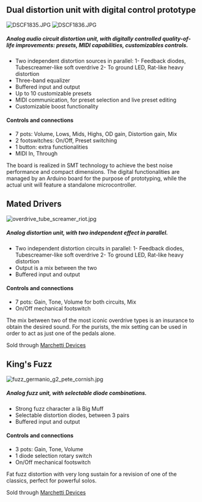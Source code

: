 ## Dual distortion unit with digital control prototype
![DSCF1835.JPG](https://www.dropbox.com/s/1vnzg30xzj50stz/DSCF1835.JPG?dl=0&raw=1)
![DSCF1836.JPG](https://www.dropbox.com/s/mbkgemzc623tvq4/DSCF1836.JPG?dl=0&raw=1)

##### Analog audio circuit distortion unit, with digitally controlled quality-of-life improvements: presets, MIDI capabilities, customizables controls.
- Two independent distortion sources in parallel: 
    1- Feedback diodes, Tubescreamer-like soft overdrive
    2- To ground LED, Rat-like heavy distortion
- Three-band equalizer 
- Buffered input and output
- Up to 10 customizable presets
- MIDI communication, for preset selection and live preset editing
- Customizable boost functionality

#### Controls and connections
- 7 pots: Volume, Lows, Mids, Highs, OD gain, Distortion gain, Mix
- 2 footswitches: On/Off, Preset switching
- 1 button: extra functionalities
- MIDI In, Through

The board is realized in SMT technology to achieve the best noise performance and compact dimensions. The digital functionalities are managed by an Arduino board for the purpose of prototyping, while the actual unit will feature a standalone microcontroller.

## Mated Drivers
![overdrive_tube_screamer_riot.jpg](https://www.dropbox.com/s/iecwqshdejzmvyz/overdrive_tube_screamer_riot.jpg?dl=0&raw=1)
##### Analog distortion unit, with two independent effect in parallel.
- Two independent distortion circuits in parallel: 
    1- Feedback diodes, Tubescreamer-like soft overdrive
    2- To ground LED, Rat-like heavy distortion
- Output is a mix between the two
- Buffered input and output

#### Controls and connections
- 7 pots: Gain, Tone, Volume for both circuits, Mix
- On/Off mechanical footswitch

The mix between two of the most iconic overdrive types is an insurance to obtain the desired sound. For the purists, the mix setting can be used in order to act as just one of the pedals alone.

Sold through [Marchetti Devices][march]

## King's Fuzz
![fuzz_germanio_g2_pete_cornish.jpg](https://www.dropbox.com/s/wfmdm6l5dcg4frg/fuzz_germanio_g2_pete_cornish.jpg?dl=0&raw=1)

##### Analog fuzz unit, with selectable diode combinations.
- Strong fuzz character a là Big Muff
- Selectable distortion diodes, between 3 pairs
- Buffered input and output

#### Controls and connections
- 3 pots: Gain, Tone, Volume
- 1 diode selection rotary switch
- On/Off mechanical footswitch

Fat fuzz distortion with very long sustain for a revision of one of the classics, perfect for powerful solos.

Sold through [Marchetti Devices][march]

[march]: <https://www.facebook.com/MarchettiCustomDevices/>
